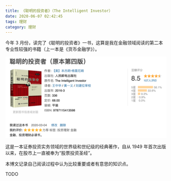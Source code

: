 ```yaml
---
title: 《聪明的投资者》（The Intelligent Investor）
date: 2020-06-07 02:42:45
tags: 理财
category: 理财
---
```


今年 3 月份，读完了《聪明的投资者》一书，这算是我在金融领域阅读的第二本专业性较强的书籍（上一本是《货币金融学》）。

<img src="/images/2020/06/the-intelligent-investor.png" style="width: 600px;" />

这是一本证券投资实务领域的世界级和世纪级的经典著作，自从 1949 年首次出版以来，在股市上一直被奉为“股票投资圣经”。

本博文记录自己阅读过程中认为比较重要或者有意思的知识点。

<!-- more -->

TODO